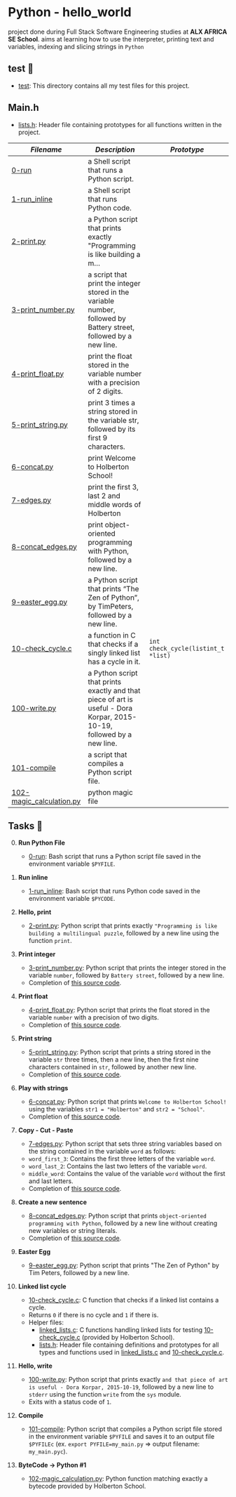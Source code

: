 # Python - hello_world

project done during Full Stack Software Engineering studies at __ALX AFRICA SE School__. aims at learning how to use the interpreter, printing text and variables, indexing and slicing strings in `Python`

## test 📁
- [test](./tests/): This directory contains all my test files for this project.

## Main.h
* [lists.h](./lists.h): Header file containing prototypes for all functions written in the project.

_Filename_ | _Description_ | _Prototype_
-----------|---------------|------------
[0-run](./0-run) | a Shell script that runs a Python script. |
[1-run_inline](./1-run_inline) | a Shell script that runs Python code. |
[2-print.py](./2-print.py) | a Python script that prints exactly "Programming is like building a m…|
[3-print_number.py](./3-print_number.py) | a script that print the integer stored in the variable number, followed by Battery street, followed by a new line. |
[4-print_float.py](./4-print_float.py) | print the float stored in the variable number with a precision of 2 digits. |
[5-print_string.py](5-print_string.py) | print 3 times a string stored in the variable str, followed by its first 9 characters. |
[6-concat.py](6-concat.py) | print Welcome to Holberton School! |
[7-edges.py](7-edges.py) | print the first 3, last 2 and middle words of Holberton |
[8-concat_edges.py](8-concat_edges.py) | print object-oriented programming with Python, followed by a new line. |
[9-easter_egg.py](9-easter_egg.py) | a Python script that prints “The Zen of Python”, by TimPeters, followed by a new line. |
[10-check_cycle.c](10-check_cycle.c) | a function in C that checks if a singly linked list has a cycle in it. | `int check_cycle(listint_t *list)`
[100-write.py](100-write.py) | a Python script that prints exactly and that piece of art is useful - Dora Korpar, 2015-10-19, followed by a new line. |
[101-compile](101-compile) | a script that compiles a Python script file. |
[102-magic_calculation.py](102-magic_calculation.py) | python magic file |


## Tasks 🛅

0. **Run Python File**
    - [0-run](./0-run): Bash script that runs a Python script file saved in the environment variable `$PYFILE`.


1. **Run inline**
    - [1-run_inline](./1-run_inline): Bash script that runs Python code saved in the environment variable `$PYCODE`.


2. **Hello, print**
    - [2-print.py](./2-print.py): Python script that prints exactly `"Programming is like building a multilingual puzzle`, followed by a new line using the function `print`.


3. **Print integer**
    - [3-print_number.py](./3-print_number.py): Python script that prints the integer stored in the variable `number`, followed by `Battery street`, followed by a new line.
    - Completion of [this source code](https://github.com/holbertonschool/0x00.py/blob/master/3-print_number.py).


4. **Print float**
    - [4-print_float.py](./4-print_float.py): Python script that prints the float stored in the variable `number` with a precision of two digits.
    - Completion of [this source code](https://github.com/holbertonschool/0x00.py/blob/master/4-print_float.py).


5. **Print string**
    - [5-print_string.py](5-print_string.py): Python script that prints a string stored in the variable `str` three times, then a new line, then the first nine characters contained in `str`, followed by another new line.
    - Completion of [this source code](https://github.com/holbertonschool/0x00.py/blob/master/5-print_string.py).


6. **Play with strings**
    - [6-concat.py](./6-concat.py): Python script that prints `Welcome to Holberton School!` using the variables `str1 = "Holberton"` and `str2 = "School"`.
    - Completion of [this source code](https://github.com/holbertonschool/0x00.py/blob/master/6-concat.py).


7. **Copy - Cut - Paste**
    - [7-edges.py](7-edges.py): Python script that sets three string variables based on the string contained in the variable `word` as follows:
    - `word_first_3`: Contains the first three letters of the variable `word`.
    - `word_last_2`: Contains the last two letters of the variable `word`.
    - `middle_word`: Contains the value of the variable `word` without the first and last letters.
    - Completion of [this source code](https://github.com/holbertonschool/0x00.py/blob/master/7-edges.py).


8. **Create a new sentence**
    - [8-concat_edges.py](8-concat_edges.py): Python script that prints `object-oriented programming with Python`, followed by a new line without creating new variables or string literals.
    - Completion of [this source code](https://github.com/holbertonschool/0x00.py/blob/master/8-concat_edges.py).


9. **Easter Egg**
    - [9-easter_egg.py](9-easter_egg.py): Python script that prints "The Zen of Python" by Tim Peters, followed by a new line.


10. **Linked list cycle**
    - [10-check_cycle.c](10-check_cycle.c): C function that checks if a linked list contains a cycle.
    - Returns `0` if there is no cycle and `1` if there is.
    - Helper files:
      * [linked_lists.c](./tests/10-linked_lists.c): C functions handling linked lists for testing [10-check_cycle.c](./10-check_cycle.c) (provided by Holberton School).
      * [lists.h](./lists.h): Header file containing definitions and prototypes for all types and functions used in [linked_lists.c](./tests/10-linked_lists.c) and [10-check_cycle.c](./10-check_cycle.c).


11. **Hello, write**
    - [100-write.py](./100-write.py): Python script that prints exactly `and that piece of art is useful - Dora Korpar, 2015-10-19`, followed by a new line to `stderr` using the function `write` from the `sys` module.
    - Exits with a status code of `1`.


12. **Compile**
    - [101-compile](./101-compile): Python script that compiles a Python script file stored in the environment variable `$PYFILE` and saves it to an output file `$PYFILEc` (ex. `export PYFILE=my_main.py` => output filename: `my_main.pyc`).


13. **ByteCode -> Python #1**
    - [102-magic_calculation.py](./102-magic_calculation.py): Python function matching exactly a bytecode provided by Holberton School.